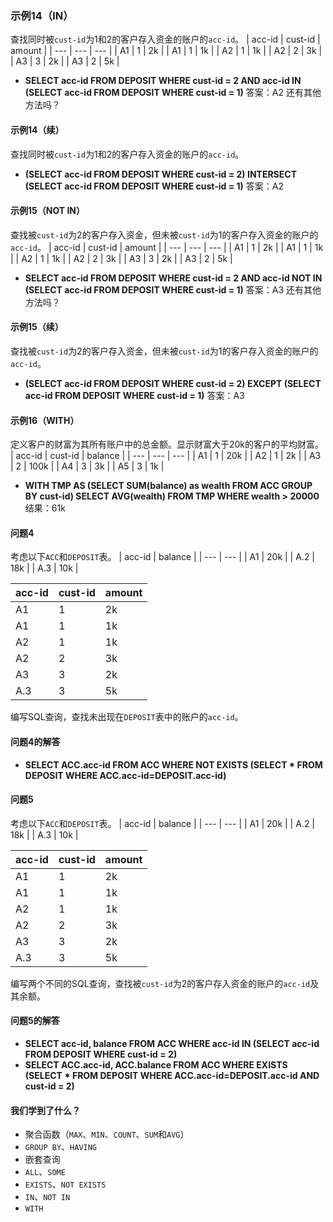 ### 示例14（IN）
查找同时被`cust-id`为1和2的客户存入资金的账户的`acc-id`。
| acc-id | cust-id | amount |
| --- | --- | --- |
| A1 | 1 | 2k |
| A1 | 1 | 1k |
| A2 | 1 | 1k |
| A2 | 2 | 3k |
| A3 | 3 | 2k |
| A3 | 2 | 5k |
- **SELECT acc-id FROM DEPOSIT WHERE cust-id = 2 AND acc-id IN (SELECT acc-id FROM DEPOSIT WHERE cust-id = 1)**
答案：A2
还有其他方法吗？
#### 示例14（续）
查找同时被`cust-id`为1和2的客户存入资金的账户的`acc-id`。
- **(SELECT acc-id FROM DEPOSIT WHERE cust-id = 2) INTERSECT (SELECT acc-id FROM DEPOSIT WHERE cust-id = 1)**
答案：A2
#### 示例15（NOT IN）
查找被`cust-id`为2的客户存入资金，但未被`cust-id`为1的客户存入资金的账户的`acc-id`。
| acc-id | cust-id | amount |
| --- | --- | --- |
| A1 | 1 | 2k |
| A1 | 1 | 1k |
| A2 | 1 | 1k |
| A2 | 2 | 3k |
| A3 | 3 | 2k |
| A3 | 2 | 5k |
- **SELECT acc-id FROM DEPOSIT WHERE cust-id = 2 AND acc-id NOT IN (SELECT acc-id FROM DEPOSIT WHERE cust-id = 1)**
答案：A3
还有其他方法吗？
#### 示例15（续）
查找被`cust-id`为2的客户存入资金，但未被`cust-id`为1的客户存入资金的账户的`acc-id`。
- **(SELECT acc-id FROM DEPOSIT WHERE cust-id = 2) EXCEPT (SELECT acc-id FROM DEPOSIT WHERE cust-id = 1)**
答案：A3
#### 示例16（WITH）
定义客户的财富为其所有账户中的总金额。显示财富大于20k的客户的平均财富。
| acc-id | cust-id | balance |
| --- | --- | --- |
| A1 | 1 | 20k |
| A2 | 1 | 2k |
| A3 | 2 | 100k |
| A4 | 3 | 3k |
| A5 | 3 | 1k |
- **WITH TMP AS (SELECT SUM(balance) as wealth FROM ACC GROUP BY cust-id) SELECT AVG(wealth) FROM TMP WHERE wealth > 20000**
结果：61k
#### 问题4
考虑以下`ACC`和`DEPOSIT`表。
| acc-id | balance |
| --- | --- |
| A1 | 20k |
| A.2 | 18k |
| A.3 | 10k |

| acc-id | cust-id | amount |
| --- | --- | --- |
| A1 | 1 | 2k |
| A1 | 1 | 1k |
| A2 | 1 | 1k |
| A2 | 2 | 3k |
| A3 | 3 | 2k |
| A.3 | 3 | 5k |

编写SQL查询，查找未出现在`DEPOSIT`表中的账户的`acc-id`。
#### 问题4的解答
- **SELECT ACC.acc-id FROM ACC WHERE NOT EXISTS (SELECT * FROM DEPOSIT WHERE ACC.acc-id=DEPOSIT.acc-id)**
#### 问题5
考虑以下`ACC`和`DEPOSIT`表。
| acc-id | balance |
| --- | --- |
| A1 | 20k |
| A.2 | 18k |
| A.3 | 10k |

| acc-id | cust-id | amount |
| --- | --- | --- |
| A1 | 1 | 2k |
| A1 | 1 | 1k |
| A2 | 1 | 1k |
| A2 | 2 | 3k |
| A3 | 3 | 2k |
| A.3 | 3 | 5k |

编写两个不同的SQL查询，查找被`cust-id`为2的客户存入资金的账户的`acc-id`及其余额。
#### 问题5的解答
- **SELECT acc-id, balance FROM ACC WHERE acc-id IN (SELECT acc-id FROM DEPOSIT WHERE cust-id = 2)**
- **SELECT ACC.acc-id, ACC.balance FROM ACC WHERE EXISTS (SELECT * FROM DEPOSIT WHERE ACC.acc-id=DEPOSIT.acc-id AND cust-id = 2)**
#### 我们学到了什么？
- 聚合函数（`MAX`、`MIN`、`COUNT`、`SUM`和`AVG`）
- `GROUP BY`、`HAVING`
- 嵌套查询
- `ALL`、`SOME`
- `EXISTS`、`NOT EXISTS`
- `IN`、`NOT IN`
- `WITH` 
